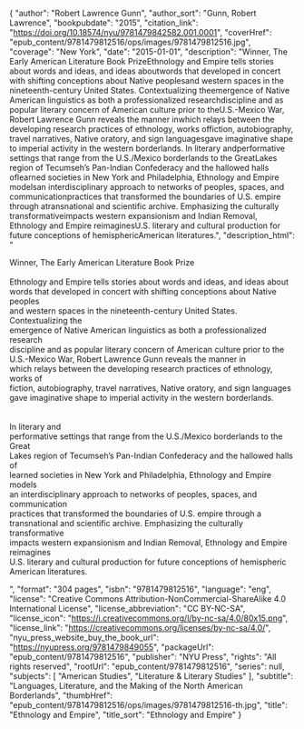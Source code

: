 {
  "author": "Robert Lawrence Gunn",
  "author_sort": "Gunn, Robert Lawrence",
  "bookpubdate": "2015",
  "citation_link": "https://doi.org/10.18574/nyu/9781479842582.001.0001",
  "coverHref": "epub_content/9781479812516/ops/images/9781479812516.jpg",
  "coverage": "New York",
  "date": "2015-01-01",
  "description": "Winner, The Early American Literature Book PrizeEthnology and Empire tells stories about words and ideas, and ideas aboutwords that developed in concert with shifting conceptions about Native peoplesand western spaces in the nineteenth-century United States. Contextualizing theemergence of Native American linguistics as both a professionalized researchdiscipline and as popular literary concern of American culture prior to theU.S.-Mexico War, Robert Lawrence Gunn reveals the manner inwhich relays between the developing research practices of ethnology, works offiction, autobiography, travel narratives, Native oratory, and sign languagesgave imaginative shape to imperial activity in the western borderlands. In literary andperformative settings that range from the U.S./Mexico borderlands to the GreatLakes region of Tecumseh’s Pan-Indian Confederacy and the hallowed halls oflearned societies in New York and Philadelphia, Ethnology and Empire modelsan interdisciplinary approach to networks of peoples, spaces, and communicationpractices that transformed the boundaries of U.S. empire through atransnational and scientific archive. Emphasizing the culturally transformativeimpacts western expansionism and Indian Removal, Ethnology and Empire reimaginesU.S. literary and cultural production for future conceptions of hemisphericAmerican literatures.",
  "description_html": "<p>Winner, The Early American Literature Book Prize<br><br>Ethnology and Empire tells stories about words and ideas, and ideas about<br>words that developed in concert with shifting conceptions about Native peoples<br>and western spaces in the nineteenth-century United States. Contextualizing the<br>emergence of Native American linguistics as both a professionalized research<br>discipline and as popular literary concern of American culture prior to the<br>U.S.-Mexico War, Robert Lawrence Gunn reveals the manner in<br>which relays between the developing research practices of ethnology, works of<br>fiction, autobiography, travel narratives, Native oratory, and sign languages<br>gave imaginative shape to imperial activity in the western borderlands. <br><br><br>In literary and<br>performative settings that range from the U.S./Mexico borderlands to the Great<br>Lakes region of Tecumseh’s Pan-Indian Confederacy and the hallowed halls of<br>learned societies in New York and Philadelphia, Ethnology and Empire models<br>an interdisciplinary approach to networks of peoples, spaces, and communication<br>practices that transformed the boundaries of U.S. empire through a<br>transnational and scientific archive. Emphasizing the culturally transformative<br>impacts western expansionism and Indian Removal, Ethnology and Empire reimagines<br>U.S. literary and cultural production for future conceptions of hemispheric<br>American literatures.</p>",
  "format": "304 pages",
  "isbn": "9781479812516",
  "language": "eng",
  "license": "Creative Commons Attribution-NonCommercial-ShareAlike 4.0 International License",
  "license_abbreviation": "CC BY-NC-SA",
  "license_icon": "https://i.creativecommons.org/l/by-nc-sa/4.0/80x15.png",
  "license_link": "https://creativecommons.org/licenses/by-nc-sa/4.0/",
  "nyu_press_website_buy_the_book_url": "https://nyupress.org/9781479849055",
  "packageUrl": "epub_content/9781479812516",
  "publisher": "NYU Press",
  "rights": "All rights reserved",
  "rootUrl": "epub_content/9781479812516",
  "series": null,
  "subjects": [
    "American Studies",
    "Literature & Literary Studies"
  ],
  "subtitle": "Languages, Literature, and the Making of the North American Borderlands",
  "thumbHref": "epub_content/9781479812516/ops/images/9781479812516-th.jpg",
  "title": "Ethnology and Empire",
  "title_sort": "Ethnology and Empire"
}
